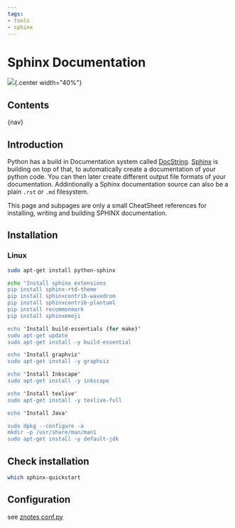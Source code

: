```yaml
---
tags:
- tools
- sphinx
---
```

#  Sphinx Documentation

![](img/logo.png){.center width="40%"}

## Contents

{nav}

## Introduction

Python has a build in Documentation system called [DocString](http://legacy.python.org/dev/peps/pep-0257/). [Sphinx](http://sphinx-doc.org/) is building on top of that, to automatically create a documentation of your python code. You can then later create different output file formats of your documentation. Addintionally a Sphinx documentation source can also be a plain `.rst` or `.md` filesystem.

This page and subpages are only a small CheatSheet references for installing, writing and building SPHINX documentation.

## Installation

### Linux

``` bash
sudo apt-get install python-sphinx

echo "Install sphinx extensions
pip install sphinx-rtd-theme
pip install sphinxcontrib-wavedrom
pip install sphinxcontrib-plantuml
pip install recommonmark
pip install sphinxemoji

echo "Install build-essentials (for make)"
sudo apt-get update
sudo apt-get install -y build-essential

echo "Install graphviz"
sudo apt-get install -y graphviz

echo "Install Inkscape"
sudo apt-get install -y inkscape

echo "Install texlive"
sudo apt-get install -y texlive-full

echo "Install Java"

sudo dpkg --configure -a
mkdir -p /usr/share/man/man1
sudo apt-get install -y default-jdk
```

## Check installation

``` bash
which sphinx-quickstart
```

## Configuration

see [znotes conf.py]({{base_repo_file}}/docs/tools/sphinx/docs/conf.py)
